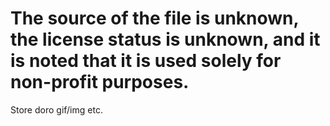 # The source of the file is unknown, the license status is unknown, and it is noted that it is used solely for non-profit purposes.
Store doro gif/img etc.
